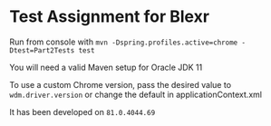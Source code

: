# Test Assignment for Blexr

Run from console with `mvn -Dspring.profiles.active=chrome -Dtest=Part2Tests test`

You will need a valid Maven setup for Oracle JDK 11

To use a custom Chrome version, pass the desired value to `wdm.driver.version` or change the default in applicationContext.xml

It has been developed on `81.0.4044.69`

